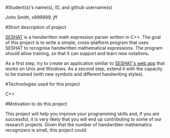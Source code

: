 #Student(s)'s name(s), ID, and github username(s)

John Smith, x999999, jff

#Short description of project

[SESHAT](https://github.com/falvaro/seshat) is a handwritten math expression parser written in C++. The goal of this project is to write a simple, cross-platform program that uses SESHAT to recognise handwritten mathematical expressions. The program should allow training, so that it can support and learn new notations.

As a first step, try to create an application similar to [SESHAT's web app](http://cat.prhlt.upv.es/mer/) that works on Unix and Windows. As a second step, extend it with the capacity to be trained (with new symbols and different handwriting styles).

#Technologies used for this project

C++

#Motivation to do this project

This project will help you improve your programming skills and, if you are successful, it is very likely that you will end up contributing to some of our research projects. Given that the number of handwritten mathematics recognizers is small, this project could
